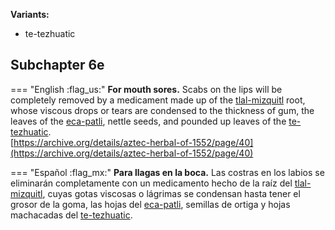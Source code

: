 **Variants:**

- te-tezhuatic

## Subchapter 6e  

=== "English :flag_us:"
    **For mouth sores.** Scabs on the lips will be completely removed by a medicament made up of the [tlal-mizquitl](Tlal-mizquitl.md) root, whose viscous drops or tears are condensed to the thickness of gum, the leaves of the [eca-patli](Eca-patli.md), nettle seeds, and pounded up leaves of the [te-tezhuatic](Tetezhuatic.md).  
    [https://archive.org/details/aztec-herbal-of-1552/page/40](https://archive.org/details/aztec-herbal-of-1552/page/40)  


=== "Español :flag_mx:"
    **Para llagas en la boca.** Las costras en los labios se eliminarán completamente con un medicamento hecho de la raíz del [tlal-mizquitl](Tlal-mizquitl.md), cuyas gotas viscosas o lágrimas se condensan hasta tener el grosor de la goma, las hojas del [eca-patli](Eca-patli.md), semillas de ortiga y hojas machacadas del [te-tezhuatic](Tetezhuatic.md).  


